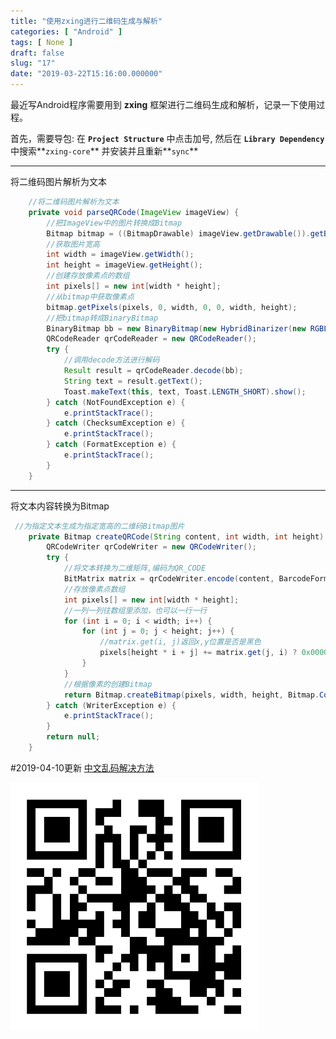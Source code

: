 ```yaml
---
title: "使用zxing进行二维码生成与解析"
categories: [ "Android" ]
tags: [ None ]
draft: false
slug: "17"
date: "2019-03-22T15:16:00.000000"
---
```


最近写Android程序需要用到 **zxing** 框架进行二维码生成和解析，记录一下使用过程。

首先，需要导包:
在 **`Project Structure`** 中点击加号, 然后在 **`Library Dependency`** 中搜索**`zxing-core`** 并安装并且重新**`sync`**


------------

将二维码图片解析为文本
```java
	//将二维码图片解析为文本
    private void parseQRCode(ImageView imageView) {
		//把ImageView中的图片转换成Bitmap
        Bitmap bitmap = ((BitmapDrawable) imageView.getDrawable()).getBitmap();
		//获取图片宽高
        int width = imageView.getWidth();
        int height = imageView.getHeight();
		//创建存放像素点的数组
        int pixels[] = new int[width * height];
		//从bitmap中获取像素点
        bitmap.getPixels(pixels, 0, width, 0, 0, width, height);
		//把bitmap转成BinaryBitmap
        BinaryBitmap bb = new BinaryBitmap(new HybridBinarizer(new RGBLuminanceSource(width, height, pixels)));
        QRCodeReader qrCodeReader = new QRCodeReader();
        try {
			//调用decode方法进行解码
            Result result = qrCodeReader.decode(bb);
            String text = result.getText();
            Toast.makeText(this, text, Toast.LENGTH_SHORT).show();
        } catch (NotFoundException e) {
            e.printStackTrace();
        } catch (ChecksumException e) {
            e.printStackTrace();
        } catch (FormatException e) {
            e.printStackTrace();
        }
    }
```

------------

将文本内容转换为Bitmap
```java
 //为指定文本生成为指定宽高的二维码Bitmap图片
    private Bitmap createQRCode(String content, int width, int height) {
        QRCodeWriter qrCodeWriter = new QRCodeWriter();
        try {
            //将文本转换为二维矩阵,编码为QR_CODE
            BitMatrix matrix = qrCodeWriter.encode(content, BarcodeFormat.QR_CODE, width, height);
            //存放像素点数组
            int pixels[] = new int[width * height];
            //一列一列往数组里添加，也可以一行一行
            for (int i = 0; i < width; i++) {
                for (int j = 0; j < height; j++) {
                    //matrix.get(i, j)返回x,y位置是否是黑色
                    pixels[height * i + j] += matrix.get(j, i) ? 0x000000 : 0xffffff;
                }
            }
            //根据像素的创建Bitmap
            return Bitmap.createBitmap(pixels, width, height, Bitmap.Config.RGB_565);
        } catch (WriterException e) {
            e.printStackTrace();
        }
        return null;
    }
```
#2019-04-10更新
[中文乱码解决方法](/index.php/archives/79/ "中文乱码解决方法")


![QQ截图20190328222345.png](images/2520667132.png)


